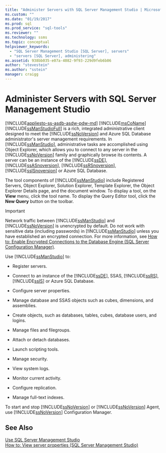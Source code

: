 ```yaml
---
title: "Administer Servers with SQL Server Management Studio | Microsoft Docs"
ms.custom: ""
ms.date: "01/19/2017"
ms.prod: sql
ms.prod_service: "sql-tools"
ms.reviewer: ""
ms.technology: ssms
ms.topic: conceptual
helpviewer_keywords: 
  - "SQL Server Management Studio [SQL Server], servers"
  - "servers [SQL Server], administering"
ms.assetid: 938bb035-e07a-4082-9f93-229d9feb6b06
author: "stevestein"
ms.author: "sstein"
manager: craigg
---
```

# Administer Servers with SQL Server Management Studio
[!INCLUDE[appliesto-ss-asdb-asdw-pdw-md](../includes/appliesto-ss-asdb-asdw-pdw-md.md)]
[!INCLUDE[msCoName](../includes/msconame_md.md)] [!INCLUDE[ssManStudioFull](../includes/ssmanstudiofull-md.md)] is a rich, integrated administrative client designed to meet the [!INCLUDE[ssNoVersion](../includes/ssnoversion-md.md)] and Azure SQL Database administrator's server management requirements. In [!INCLUDE[ssManStudio](../includes/ssmanstudio-md.md)], administrative tasks are accomplished using Object Explorer, which allows you to connect to any server in the [!INCLUDE[ssNoVersion](../includes/ssnoversion-md.md)] family and graphically browse its contents. A server can be an instance of the [!INCLUDE[ssDE](../includes/ssde_md.md)], [!INCLUDE[ssASnoversion](../includes/ssasnoversion_md.md)], [!INCLUDE[ssRSnoversion](../includes/ssrsnoversion-md.md)], [!INCLUDE[ssISnoversion](../includes/ssisnoversion-md.md)] or Azure SQL Database.  
  
The tool components of [!INCLUDE[ssManStudio](../includes/ssmanstudio-md.md)] include Registered Servers, Object Explorer, Solution Explorer, Template Explorer, the Object Explorer Details page, and the document window. To display a tool, on the **View** menu, click the tool name. To display the Query Editor tool, click the **New Query** button on the toolbar.  
  
> [!IMPORTANT]  
> Network traffic between [!INCLUDE[ssManStudio](../includes/ssmanstudio-md.md)] and [!INCLUDE[ssNoVersion](../includes/ssnoversion-md.md)] is unencrypted by default. Do not work with sensitive data (including passwords) in [!INCLUDE[ssManStudio](../includes/ssmanstudio-md.md)] unless you have established an encrypted connection. For more information, see [How to: Enable Encrypted Connections to the Database Engine (SQL Server Configuration Manager)](https://msdn.microsoft.com/e1e55519-97ec-4404-81ef-881da3b42006).  
  
Use [!INCLUDE[ssManStudio](../includes/ssmanstudio-md.md)] to:  
  
-   Register servers.  
  
-   Connect to an instance of the [!INCLUDE[ssDE](../includes/ssde_md.md)], SSAS, [!INCLUDE[ssRS](../includes/ssrs.md)],  [!INCLUDE[ssIS](../includes/ssis_md.md)] or Azure SQL Database.  
  
-   Configure server properties.  
  
-   Manage database and SSAS objects such as cubes, dimensions, and assemblies.  
  
-   Create objects, such as databases, tables, cubes, database users, and logins.  
  
-   Manage files and filegroups.  
  
-   Attach or detach databases.  
  
-   Launch scripting tools.  
  
-   Manage security.  
  
-   View system logs.  
  
-   Monitor current activity.  
  
-   Configure replication.  
  
-   Manage full-text indexes.  
  
To start and stop [!INCLUDE[ssNoVersion](../includes/ssnoversion-md.md)] or [!INCLUDE[ssNoVersion](../includes/ssnoversion-md.md)] Agent, use [!INCLUDE[ssNoVersion](../includes/ssnoversion-md.md)] Configuration Manager.  
  
## See Also  
[Use SQL Server Management Studio](../ssms/use-sql-server-management-studio.md)  
[How to: View server properties (SQL Server Management Studio)](https://msdn.microsoft.com/55f3ac04-5626-4ad2-96bd-a1f1b079659d)  
  
